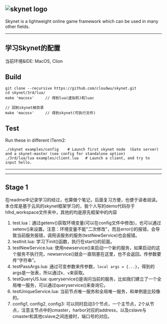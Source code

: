 ## ![skynet logo](https://github.com/cloudwu/skynet/wiki/image/skynet_metro.jpg)

Skynet is a lightweight online game framework which can be used in many other fields.

---

## 学习Skynet的配置

当前环境&IDE: MacOS, Clion

## Build

```
git clone --recursive https://github.com/cloudwu/skynet.git
cd skynet/3rd/lua/
make 'macosx'     // 得到lua(虚拟机)和luac

// 回到skynet根目录
make 'macosx'     // 得到skynet(可执行文件)
```

## Test

Run these in different ITerm2:

```
./skynet examples/config	# Launch first skynet node  (Gate server) and a skynet-master (see config for standalone option)
./3rd/lua/lua examples/client.lua 	# Launch a client, and try to input hello.
```

---
---

## Stage 1
在readme中记录学习的经过，也算做个笔记，后面复习方便，也便于读者阅读。
本仓库是基于云风的skynet框架学习的，我个人写的demo代码存于hlhd_workspace文件夹中，其他的均是原先框架中的内容
1. test.lua：通过getenv()获取环境变量(可以在config文件中修改)，也可以通过setenv()来设置。注意：环境变量不能"二次修改"，而且error()的报错，会导致当前服务报错，调用该服务的服务(testNewService)也会报错。
2. testInit.lua: 学习下init()函数，执行在start()的前面。
3. testNewService.lua: 使用newservice()来启动一个新的服务，如果启动的这个服务不执行完，newservice()就会一直阻塞在这里，也不会返回。传参数要传“字符串”。
4. testPassArgs.lua: 通过可变参数来传参数，`local args = {...}`，得到的args是一张表，所以通过`k, v`来获取。
5. testQueryUS.lua: queryservice()是询问当前的服务，比如我们建立了一个全局唯一服务，可以通过queryservice()来查询它。
6. testUniqueService.lua: 当前节点唯一服务和全局唯一服务，和单例是比较像的。
7. config1, config2, config3: 可以同时启动3个节点，一个主节点，2个从节点，注意主节点中的cmaster，harbor对应的address，以及cslave与cmaster和其他cslave之间连接时，端口号的对应。


